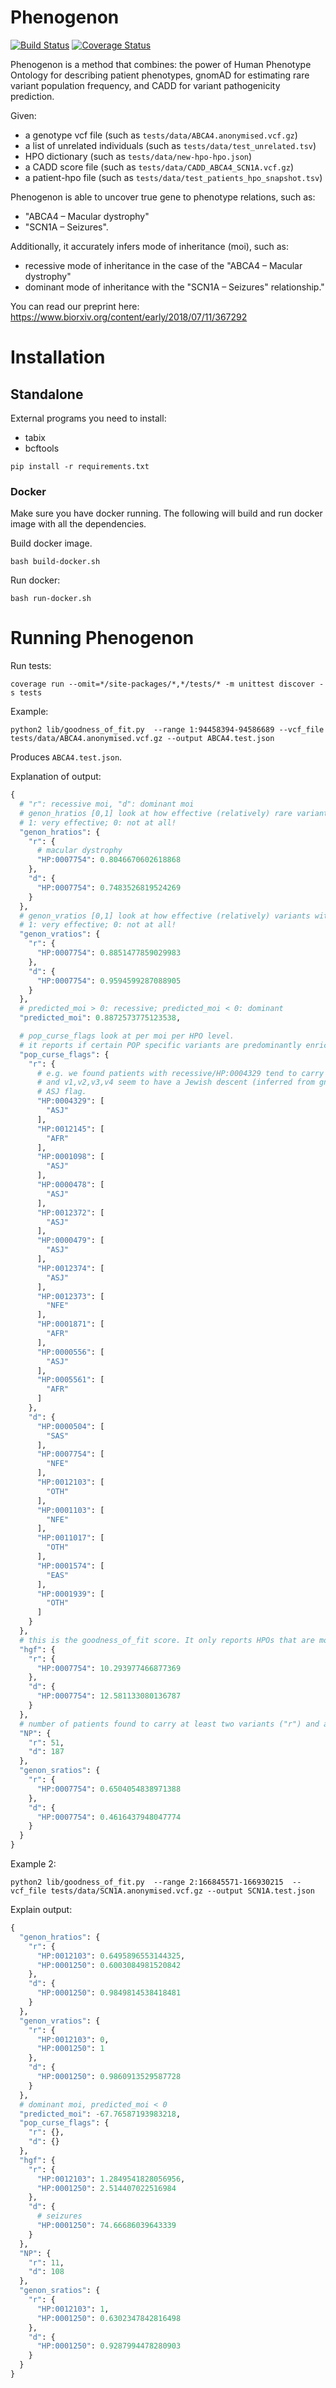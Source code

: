 # Phenogenon
[![Build Status](https://travis-ci.com/phenopolis/phenogenon.svg?branch=master)](https://travis-ci.com/phenopolis/phenogenon)
[![Coverage Status](https://coveralls.io/repos/github/phenopolis/phenogenon/badge.svg?branch=master)](https://coveralls.io/github/phenopolis/phenogenon?branch=master)

Phenogenon is a method that combines: the power of Human Phenotype Ontology for describing patient phenotypes, gnomAD for estimating rare variant population frequency, and CADD for variant pathogenicity prediction.

Given:
* a genotype vcf file (such as `tests/data/ABCA4.anonymised.vcf.gz`)
* a list of unrelated individuals (such as `tests/data/test_unrelated.tsv`)
* HPO dictionary (such as `tests/data/new-hpo-hpo.json`)
* a CADD score file (such as `tests/data/CADD_ABCA4_SCN1A.vcf.gz`)
* a patient-hpo file (such as `tests/data/test_patients_hpo_snapshot.tsv`)

Phenogenon is able to uncover true gene to phenotype relations, such as:
* "ABCA4 – Macular dystrophy"
* "SCN1A – Seizures".

Additionally, it accurately infers mode of inheritance (moi), such as:
* recessive mode of inheritance in the case of the "ABCA4 – Macular dystrophy"
* dominant mode of inheritance with the "SCN1A – Seizures" relationship."

You can read our preprint here: https://www.biorxiv.org/content/early/2018/07/11/367292


# Installation


## Standalone
External programs you need to install:
* tabix
* bcftools

```
pip install -r requirements.txt
```

### Docker

Make sure you have docker running.
The following will build and run docker image with all the dependencies.

Build docker image.
```
bash build-docker.sh
```
Run docker:
```
bash run-docker.sh
```

# Running Phenogenon

Run tests:
```
coverage run --omit=*/site-packages/*,*/tests/* -m unittest discover -s tests
```
Example:
```
python2 lib/goodness_of_fit.py  --range 1:94458394-94586689 --vcf_file tests/data/ABCA4.anonymised.vcf.gz --output ABCA4.test.json
```
Produces `ABCA4.test.json`.

Explanation of output:
```python
{
  # "r": recessive moi, "d": dominant moi
  # genon_hratios [0,1] look at how effective (relatively) rare variants (<0.00025) contribute to hgf
  # 1: very effective; 0: not at all!
  "genon_hratios": {
    "r": {
      # macular dystrophy
      "HP:0007754": 0.8046670602618868
    },
    "d": {
      "HP:0007754": 0.7483526819524269
    }
  },
  # genon_vratios [0,1] look at how effective (relatively) variants with CADD phred score >=15 contribute to hgf
  # 1: very effective; 0: not at all!
  "genon_vratios": {
    "r": {
      "HP:0007754": 0.8851477859029983
    },
    "d": {
      "HP:0007754": 0.9594599287088905
    }
  },
  # predicted_moi > 0: recessive; predicted_moi < 0: dominant
  "predicted_moi": 0.8872573775123538,

  # pop_curse_flags look at per moi per HPO level.
  # it reports if certain POP specific variants are predominantly enriched in a group with moi/HPO
  "pop_curse_flags": {
    "r": {
      # e.g. we found patients with recessive/HP:0004329 tend to carry variants v1,v2,v3,v4
      # and v1,v2,v3,v4 seem to have a Jewish descent (inferred from gnomad), it then raises a 
      # ASJ flag.
      "HP:0004329": [
        "ASJ"
      ],
      "HP:0012145": [
        "AFR"
      ],
      "HP:0001098": [
        "ASJ"
      ],
      "HP:0000478": [
        "ASJ"
      ],
      "HP:0012372": [
        "ASJ"
      ],
      "HP:0000479": [
        "ASJ"
      ],
      "HP:0012374": [
        "ASJ"
      ],
      "HP:0012373": [
        "NFE"
      ],
      "HP:0001871": [
        "AFR"
      ],
      "HP:0000556": [
        "ASJ"
      ],
      "HP:0005561": [
        "AFR"
      ]
    },
    "d": {
      "HP:0000504": [
        "SAS"
      ],
      "HP:0007754": [
        "NFE"
      ],
      "HP:0012103": [
        "OTH"
      ],
      "HP:0001103": [
        "NFE"
      ],
      "HP:0011017": [
        "OTH"
      ],
      "HP:0001574": [
        "EAS"
      ],
      "HP:0001939": [
        "OTH"
      ]
    }
  },
  # this is the goodness_of_fit score. It only reports HPOs that are most relevant.
  "hgf": {
    "r": {
      "HP:0007754": 10.293977466877369
    },
    "d": {
      "HP:0007754": 12.581133080136787
    }
  },
  # number of patients found to carry at least two variants ("r") and at least one variant ("d")
  "NP": {
    "r": 51,
    "d": 187
  },
  "genon_sratios": {
    "r": {
      "HP:0007754": 0.6504054838971388
    },
    "d": {
      "HP:0007754": 0.4616437948047774
    }
  }
}
```
Example 2:
```
python2 lib/goodness_of_fit.py  --range 2:166845571-166930215  --vcf_file tests/data/SCN1A.anonymised.vcf.gz --output SCN1A.test.json
```
Explain output:
```python
{
  "genon_hratios": {
    "r": {
      "HP:0012103": 0.6495896553144325,
      "HP:0001250": 0.6003084981520842
    },
    "d": {
      "HP:0001250": 0.9849814538418481
    }
  },
  "genon_vratios": {
    "r": {
      "HP:0012103": 0,
      "HP:0001250": 1
    },
    "d": {
      "HP:0001250": 0.9860913529587728
    }
  },
  # dominant moi, predicted_moi < 0
  "predicted_moi": -67.76587193983218,
  "pop_curse_flags": {
    "r": {},
    "d": {}
  },
  "hgf": {
    "r": {
      "HP:0012103": 1.2849541828056956,
      "HP:0001250": 2.514407022516984
    },
    "d": {
      # seizures
      "HP:0001250": 74.66686039643339
    }
  },
  "NP": {
    "r": 11,
    "d": 108
  },
  "genon_sratios": {
    "r": {
      "HP:0012103": 1,
      "HP:0001250": 0.6302347842816498
    },
    "d": {
      "HP:0001250": 0.9287994478280903
    }
  }
}
```
